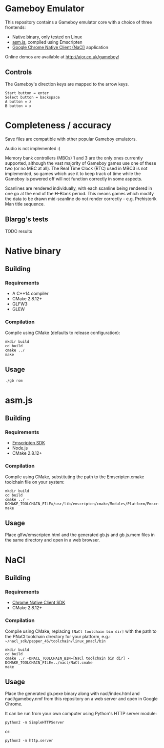 # Gameboy Emulator

This repository contains a Gameboy emulator core with a choice of three frontends:
- [Native binary](#native-binary), only tested on Linux
- [asm.js](#asmjs), compiled using Emscripten
- [Google Chrome Native Client (NaCl)](#nacl) application

Online demos are available at http://ajor.co.uk/gameboy/

## Controls

The Gameboy's direction keys are mapped to the arrow keys.

    Start button = enter
    Select button = backspace
    A button = z
    B button = x

# Completeness / accuracy

Save files are compatible with other popular Gameboy emulators.

Audio is not implemented :(

Memory bank controllers (MBCs) 1 and 3 are the only ones currently supported, although the vast majority of Gameboy games use one of these two (or no MBC at all). The Real Time Clock (RTC) used in MBC3 is not implemented, so games which use it to keep track of time while the Gameboy is powered off will not function correctly in some aspects.

Scanlines are rendered individually, with each scanline being rendered in one go at the end of the H-Blank period. This means games which modify the data to be drawn mid-scanline do not render correctly - e.g. Prehistorik Man title sequence.

## Blargg's tests
TODO results

# Native binary

## Building

### Requirements
- A C++14 compiler
- CMake 2.8.12+
- GLFW3
- GLEW

### Compilation
Compile using CMake (defaults to release configuration):
```
mkdir build
cd build
cmake ../
make
```

## Usage

    ./gb rom

# asm.js

## Building

### Requirements
- [Emscripten SDK](https://kripken.github.io/emscripten-site/)
- Node.js
- CMake 2.8.12+

### Compilation
Compile using CMake, substituting the path to the Emscripten.cmake toolchain file on your system:
```
mkdir build
cd build
cmake ../ -DCMAKE_TOOLCHAIN_FILE=/usr/lib/emscripten/cmake/Modules/Platform/Emscripten.cmake
make
```

## Usage
Place glfw/emscripten.html and the generated gb.js and gb.js.mem files in the same directory and open in a web browser.

# NaCl

## Building

### Requirements
- [Chrome Native Client SDK](https://developer.chrome.com/native-client)
- CMake 2.8.12+

### Compilation
Compile using CMake, replacing `[NaCl toolchain bin dir]` with the path to the PNaCl toolchain directory for your platform, e.g.: `~/nacl_sdk/pepper_46/toolchain/linux_pnacl/bin`
```
mkdir build
cd build
cmake ../ -DNACL_TOOLCHAIN_BIN=[NaCl toolchain bin dir] -DCMAKE_TOOLCHAIN_FILE=../nacl/NaCl.cmake
make
```

## Usage
Place the generated gb.pexe binary along with nacl/index.html and nacl/gameboy.nmf from this repository on a web server and open in Google Chrome.

It can be run from your own computer using Python's HTTP server module:

    python2 -m SimpleHTTPServer
or:

    python3 -m http.server
